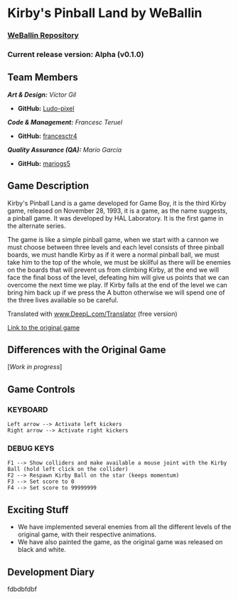 # Kirby's Pinball Land by WeBallin

### [WeBallin Repository](https://github.com/francesctr4/WeBallin)

### Current release version: Alpha (v0.1.0)

## Team Members

_**Art & Design:** Víctor Gil_
* **GitHub:** [Ludo-pixel](https://github.com/Ludo-pixel)

_**Code & Management:** Francesc Teruel_
* **GitHub:** [francesctr4](https://github.com/francesctr4)

_**Quality Assurance (QA):** Mario García_
* **GitHub:** [mariogs5](https://github.com/mariogs5)

## Game Description

Kirby's Pinball Land is a game developed for Game Boy, it is the third Kirby game, released on November 28, 1993, it is a game, as the name suggests, a pinball game. It was developed by HAL Laboratory. It is the first game in the alternate series.

The game is like a simple pinball game, when we start with a cannon we must choose between three levels and each level consists of three pinball boards, we must handle Kirby as if it were a normal pinball ball, we must take him to the top of the whole, we must be skillful as there will be enemies on the boards that will prevent us from climbing Kirby, at the end we will face the final boss of the level, defeating him will give us points that we can overcome the next time we play. If Kirby falls at the end of the level we can bring him back up if we press the A button otherwise we will spend one of the three lives available so be careful.

Translated with www.DeepL.com/Translator (free version)

[Link to the original game](https://youtu.be/zwrw-k74TOU)

## Differences with the Original Game

[_Work in progress_]

## Game Controls

### KEYBOARD ###
	
	Left arrow --> Activate left kickers
	Right arrow --> Activate right kickers
	
### DEBUG KEYS ###

	F1 --> Show colliders and make available a mouse joint with the Kirby Ball (hold left click on the collider)
	F2 --> Respawn Kirby Ball on the star (keeps momentum)
	F3 --> Set score to 0
	F4 --> Set score to 99999999
	
## Exciting Stuff

- We have implemented several enemies from all the different levels of the original game, with their respective animations.
- We have also painted the game, as the original game was released on black and white.

## Development Diary

fdbdbfdbf
